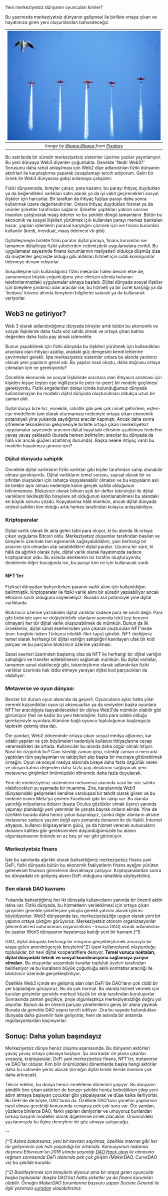 Yeni merkeziyetsiz dünyanın oyuncuları kimler?

Bu yazımızda merkeziyetsiz dünyanın gelişmesi ile birlikte ortaya çıkan ve hayatımıza giren yeni oluşumlardan bahsedeceğiz.


| ![sky](/assets/sky-5445739_800.jpg)|
|:--:| 
| *Image by [Ирина Ирина](https://pixabay.com/users/iira116-7776369/) from [Pixabay](https://pixabay.com/)*|

Bu satırlarda bir süredir merkeziyetsiz sistemler üzerine yazılar yayınlanıyor. Bu yeni dünyaya Web3 diyenler çoğunlukta. Genelde 'Nedir Web3?' Sorusunu daha rahat anlaşılması için Web2 diye adlandırılan fiziki dünyanın aktörleri ile karşılaştırma yaparak cevaplamayı tercih ediyorum. Gelin bir örnek ile Web3 dünyasına gidişi anlamaya çalışalım:

Fiziki dünyamızda, bireyler çalışır, para kazanır, bu parayı ihtiyaç duydukları ya da beğendikleri varlıkları satın alarak ya da iyi vakit geçirecekleri sosyal ilişkiler için harcarlar. Bir taraftan da ihtiyaç fazlası parayı daha sonra kullanmak üzere değerlendirirler. Onlara ihtiyaç duydukları hizmet ya da ürünler şirketler tarafından sağlanır. Şirketler yaptıkları yatırım sonrası insanları çalıştırarak maaş öderler ve bu şekilde döngü tamamlanır. Bütün bu ekonomik ve sosyal ilişkileri yürütmek için kullanılan parayı merkez bankaları basar, yapılan işlemlerin parasal karşılığını çözmek için ise finans kurumları kullanılır (kredi, mevduat, maaş ödemesi vb gibi). 

Dijitalleşmeyle birlikte fiziki paralar dijital paraya, finans kurumları ise tamamen dijitalleşip fiziki şubelerden cebimizdeki uygulamalara evrildi. Bu uygulamalar sayesinde finans kurumlarının maliyetleri oldukça düşmüş olsa da müşteriler geçmişte olduğu gibi aldıkları hizmet için ciddi komisyonlar ödemeye devam ediyorlar. 

Sosyalleşme için kullandığımız fiziki mekanlar halen devam etse de, zamanımızın büyük çoğunluğunu yine elimizin altında bulunan telefonlarımızdaki uygulamalar almaya başladı. Dijital dünyada sosyal ilişkiler için bireylere yardımcı olan aracılar ise, bu hizmeti ya bir ücret karşılığı ya da 'bedava' kisvesi altında bireylerin bilgilerini satarak ya da kullanarak veriyorlar.

## Web3 ne getiriyor?

Web 3 olarak adlandırdığımız dünyada bireyler artık bütün bu ekonomik ve sosyal ilişkilerde daha fazla söz sahibi olmak ve ortaya çıkan katma değerden daha fazla pay almak istemekte. 

Bunun yapabilmek için fiziki dünyada bu ilişkileri yürütmek için kullandıkları aracılara olan ihtiyacı azaltıp, aradaki güç dengesini kendi lehlerine çevirmeleri gerekli. İşte merkeziyetsiz sistemler onlara bu alanda yardımcı olacak yeni yapıların genel adı. Bu yapılar nasıl oluştu, daha doğrusu ortaya çıkmaları için ne gerekiyordu?

Öncelikle ekonomik ve sosyal ilişkilerde aracılara olan ihtiyacın azalması için kişiden-kişiye (eşten eşe ingilizcesi ile peer-to-peer) bir modele geçilmesi gerekiyordu. Fiziki engellerden dolayı içinde bulunduğumuz dünyada kullanılamayan bu modelin dijital dünyada oluşturulması oldukça uzun bir zaman aldı. 

Dijital dünya bize hız, esneklik, rahatlık gibi pek çok nimet getirirken, eşten-eşe modellerin tam olarak oturmaması nedeniyle ortaya çıkan ekonomik potansiyeli yine yukarıda saydığımız aracılar kapmıştı. Ancak daha sonra şifreleme tekniklerinin gelişmesiyle birlikte ortaya çıkan merkeziyetsiz uygulamalar sayesinde aracının dijital hayattaki etkisinin azaltılması hedefine yavaş yavaş yaklaşıldı (burada hemen belirtelim: aracılar bu dünyada da hâlâ var ancak güçleri azaltılmış durumda). Başka nelere ihtiyaç vardı bu modelin hayatımıza girmesi için?

### Dijital dünyada sahiplik

Öncelikle dijital varlıkların fiziki varlıklar gibi kişiler tarafından sahip olunabilir olması gerekiyordu. Dijital varlıkların temel sorunu, sayısal olarak bir ve sıfırdan oluştukları için rahatça kopyalanabilir olmaları ve bu kopyaların aslı ile birebir aynı olması nedeniyle kimin gerçek sahibi olduğunun bilinememesi. Blokzincir olarak bilinen açık bir defter teknolojisi ile dijital varlıkların tekilleştirilip bireylere ait olduğunun kanıtlanabilmesi bu alandaki en büyük sorunu çözdü. Kopyalanma hâlâ mümkün, ancak dijital dünyada orijinal sahibin kim olduğu artık herkes tarafından kolayca anlaşılabiliyor.

### Kriptoparalar

Dijital varlık olarak ilk akla gelen tabii para oluyor, ki bu alanda ilk ortaya çıkan uygulama Bitcoin oldu. Merkeziyetsiz oluşumlar tarafından basılan ve bireylerin üzerinde tam egemenlik sağlayabildikleri, yani herhangi bir aracının izni olmadan alıp satabildikleri dijital paralar. Uzunca bir süre, ki hâlâ da ağırlıklı olarak öyle, dijital varlık olarak hayatımızda sadece kriptoparalar oldu. Bu aslında denklemin bir tarafını oluşturuyordu; denklemin diğer bacağında ise, bu parayı kim ne için kullanacak vardı.

### NFT’ler

Fiziksel dünyadan bahsederken paranın varlık alımı için kullanıldığını belirtmiştik. Kriptoparalar ile fiziki varlık alımı bir süredir yapılabiliyor ancak etkisinin sınırlı olduğunu söylemeliyiz. Burada asıl potansiyel yine dijital varlıklarda. 

Blokzincir üzerine yazılabilen dijital varlıklar sadece para ile sınırlı değil. Para gibi birbiriyle aynı ve değiştirilebilir olanların yanında tekil (eşi benzeri olmayan) her tür dijital varlık oluşturabilmek de mümkün. Bunun da ilk örneklerini, dijital sanat eserlerinden yola çıkarak oluşturulan NFT'lerde (non-fungible-token Türkçesi nitelikli-fikri-tapu) gördük. NFT dediğimiz temel olarak herhangi bir dijital varlığın sahipliğini kanıtlayan ufak bir kod parçası ve bu parçanın blokzincir üzerine yazılması.

Sanat eserleri üzerinden başlamış olsa da NFT ile herhangi bir dijital varlığın sahipliğini ve transfer edilebilmesini sağlamak mümkün. Bu dijital varlıklar, tamamen sanal olabileceği gibi, tokenleştirme olarak adlandırılan fiziki varlıklar üzerinde hak iddia etmeye yarayan dijital kod parçacıkları da olabiliyor.

### Metaverse ve oyun dünyası

Benzer bir durum oyun alanında da geçerli. Oyuncuların aylar hatta yıllar vererek kazandıkları oyun içi aksesuarları ya da seviyeleri başka oyunlara NFT'ler aracılığıyla taşıyabilecekleri bir dünya Web3'de mümkün olabilir gibi görünüyor (her ne kadar bu yeni teknolojiler, fazla para odaklı olduğu gerekçesiyle oyunlara ölümüne bağlı oyuncu topluluğunun başlangıçta tepkisini çekmiş olsa da).

Öte yandan, Web2 döneminde ortaya çıkan sosyal medya ağlarının, kar odaklı yapıları ve çok büyümeleri nedeniyle kullanıcı ihtiyaçlarına cevap veremedikleri de ortada. Kullanıcılar bu alanda daha özgür olmak istiyor. Nasıl bir özgürlük bu? Canı istediği zaman girip, istediği zaman o mecrada yaptıkları tüm paylaşımları ve takipçileri alıp başka bir mecraya götürebilmek örneğin. Oyun ve sosyal medya alanında bireye daha fazla özgürlük veren ve oluşan katma değerden daha fazla pay almalarını sağlayacak yeni metaverse girişimleri önümüzdeki dönemde daha fazla duyulacak.

Yine de merkeziyetsiz sistemlerin metaverse alanında nasıl bir söz sahibi olabilecekleri şu aşamada bir muamma. Zira, karşılarında Web3 dünyasındaki gelişmeleri kendine varoluşsal bir tehdit olarak gören ve bu nedenle ismini Meta'ya çeviren Facebook gibi bir rakip var. Bu alanda yatırdığı milyarlarca doların (başta Oculus gözlükler olmak üzere) yanında yapmayı planladığı yeni yatırımlar ile yarışta bayrak onların elinde. Yine de özellikle burada daha henüz yolun başındayız, çünkü diğer alanların aksine metaverse sadece yazılım değil aynı zamanda donanım ile de ilişkili. İnternet altyapısı, kullanıcı bilgisayarların gücü, ya da hizmet verecek sunucuların donanım kalitesi gibi gereksinimleri düşündüğümüzde bu alanın olgunlaşmasının önünde en az beş yıl var gibi görünüyor.

### Merkeziyetsiz finans

İşte bu satırlarda ağırlıklı olarak bahsettiğimiz merkeziyetsiz finans yani DeFi, fiziki dünyada bütün bu ekonomik faaliyetlerin finans ayağını yürüten geleneksel finansın görevlerini devralmaya çalışıyor. Kriptoparalardan sonra bu dünyadaki en gelişmiş alanın DeFi olduğunu rahatlıkla söyleyebiliriz. 

### Son olarak DAO kavramı

Yukarıda bahsettiğimiz her iki dünyada kullanıcıların yanında bir önemli aktör daha var. Fiziki dünyada, bu hizmetlerin verilebilmesi için ortaya çıkan girişimler genelde şirketleşme yoluyla gerekli yatırımı alarak işlerini büyütüyorlar. Web3 dünyasında ise, merkeziyetsizliğe uygun olarak yeni bir yapının ortaya çıktığını görüyoruz. Merkeziyetsiz otonom organizasyonlar (decentralized autonomous organizations - kısaca DAO) olarak adlandırılan bu yapılar Web3 dünyasının hayatımıza kattığı yeni bir kavram.[^1]

DAO, dijital dünyada herhangi bir misyonu gerçekleştirmek amacıyla bir araya gelen anonim/gerçek bireylerin[^2] (yani kullanıcıların) oluşturduğu topluluklar, bir nevi dijital kooperatiflere deniyor. **Temel vurucu noktaları, dijital dünyadaki teknik ve sosyal koordinasyonu sağlamaya yarıyor olmaları.** Bu oluşumlar arasındaki kurallar topluluk üyeleri tarafından belirleniyor ve bu kuralların büyük çoğunluğu akıllı kontratlar aracılığı ile blokzincir üzerinde gerçekleştiriliyor. 

Özellikle Web3 içinde en gelişmiş alan olan DeFi'de DAO'ların çok ciddi bir yer kapladığını görüyoruz. Bu da çok normal. Bu alanda hizmet vermek için kurulan girişimler genelde merkezi küçük bir ekip tarafından kuruluyorlar. Sonrasında zaman geçtikçe, proje olgunlaştıkça merkeziyetsizliğe doğru yol alıyorlar. Bunun da en önemli parçası yönetimlerini geniş bir alana yaymak. Burada da genelde DAO yapısı tercih ediliyor. Zira bu sayede bulundukları dünyada daha güvenilir hale geliyorlar, hem de aslında bir anlamda regülasyonlardan kaçınıyorlar. 

## Sonuç: Daha yolun başındayız 

Merkeziyetsiz dünya henüz oluşma aşamasında. Bu dünyanın aktörleri yavaş yavaş ortaya çıkmaya başlıyor. Şu ana kadar ön plana çıkanlar sırasıyla, kriptoparalar, DeFi yani merkeziyetsiz finans, NFT'ler, metaverse ve DAO'lar oldular. Kim bilir önümüzdeki dönemlerde başka hangi aktörler daha bu sahnede yerini alacak (örneğin dijital kimlik ileride önemini çok daha artıracak). 

Tekrar edelim, bu dünya henüz emekleme dönemini yaşıyor. Bu dünyanın şimdilik öne çıkan aktörleri de benzer şekilde henüz bebeklikten çıkıp yeni adım atmaya başlayan çocuklar gibi yalpalayarak ve düşe kalka ilerliyorlar. Bu DeFi'de de böyle, DAO'larda da. Özellikle DAO'ların yönetim yapılarının nasıl olması gerektiği konusunda cevapsız pek çok soru var. Öte yandan, yüzlerce binlerce DAO, farklı yapıları deniyorlar ve umuyoruz bunlardan birkaçı başarılı modeller olarak diğerlerine örnek olacaklar. Önümüzdeki yazılarımızda bu ilginç deneylere de göz atmaya çalışacağız.

--

*[^1] Aslına bakarsanız, yeni bir kavram sayılmaz, özellikle internet gibi her tür gelişmenin çok hızlı yaşandığı bir ortamda. Kamuoyunun radarına düşmesi Ethereum’un 2016 yılında yaşadığı [DAO Hack olayı](https://www.coindesk.com/learn/2016/06/25/understanding-the-dao-attack/) ile olmasına rağmen sonrasında DeFi alanında pek çok girişim (MakerDAO, CurveDAO vs) bu şekilde kuruldu*

*[^2] Basitleştirmek için bireylerin diyoruz ama bir araya gelen oyuncular başka topluluklar (başka DAO'lar) hatta şirketler ya da finans kurumları olabilir. Örneğin MakerDAO forumlarına başvuru yapan Societe General ile ilgili yazımıza [şuradan](/genel/2021/10/21/defi-ile-klasik-finansin-yakinlasmalari.html) ulaşabilirsiniz.*
